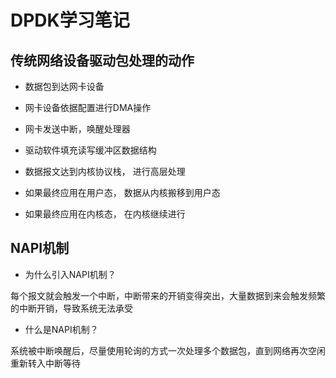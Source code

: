 # DPDK学习笔记

## 传统网络设备驱动包处理的动作

- 数据包到达网卡设备

- 网卡设备依据配置进行DMA操作

- 网卡发送中断，唤醒处理器

- 驱动软件填充读写缓冲区数据结构

- 数据报文达到内核协议栈， 进行高层处理

- 如果最终应用在用户态， 数据从内核搬移到用户态

- 如果最终应用在内核态， 在内核继续进行

## NAPI机制

- 为什么引入NAPI机制？

每个报文就会触发一个中断，中断带来的开销变得突出，大量数据到来会触发频繁的中断开销，导致系统无法承受

- 什么是NAPI机制？

系统被中断唤醒后，尽量使用轮询的方式一次处理多个数据包，直到网络再次空闲重新转入中断等待
